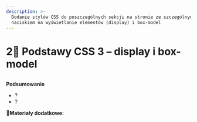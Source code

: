 ```yaml
---
description: >-
  Dodanie stylów CSS do poszczególnych sekcji na stronie ze szczególnym
  naciskiem na wyświetlanie elementów (display) i box-model
---
```


# 2⃣ Podstawy CSS 3 – display i box-model

##



**Podsumowanie**

* ?
* ?

​​📗**Materiały dodatkowe:**​
